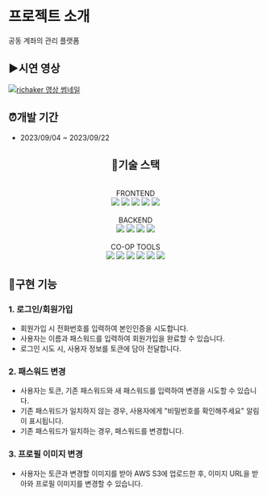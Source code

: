 # 프로젝트 소개
공동 계좌의 관리 플랫폼

## ▶️시연 영상

[![richaker 영상 썸네일]()](https://tv.kakao.com/v/441262435)

## ⏰개발 기간

- 2023/09/04 ~ 2023/09/22

<div align="center"><h2>🔧기술 스택</h2></div>
</br>
<div align="center">FRONTEND</div>
<div align="center">
<img src="https://img.shields.io/badge/react-61DAFB?style=for-the-badge&logo=react&logoColor=black"> 
<img src="https://img.shields.io/badge/javascript-F7DF1E?style=for-the-badge&logo=javascript&logoColor=black"> 
<img src="https://img.shields.io/badge/html5-E34F26?style=for-the-badge&logo=html5&logoColor=white"> 
<img src="https://img.shields.io/badge/sass-CC6699?style=for-the-badge&logo=sass&logoColor=white">
<img src="https://img.shields.io/badge/#5A29E4?style=for-the-badge&logo=Axios&logoColor=white">

</div>
</br>
<div align="center">BACKEND</div>
<div align="center">
  <img src="https://img.shields.io/badge/node.js-339933?style=for-the-badge&logo=Node.js&logoColor=white">
  <img src="https://img.shields.io/badge/javascript-F7DF1E?style=for-the-badge&logo=javascript&logoColor=black"> 
  <img src="https://img.shields.io/badge/mysql-4479A1?style=for-the-badge&logo=mysql&logoColor=white">
  <img src="https://img.shields.io/badge/#569A31?style=for-the-badge&logo=AmazonS3&logoColor=white">
</div>
</br>
<div align="center">CO-OP TOOLS</div>
<div align="center">  
  <img src="https://img.shields.io/badge/github-181717?style=for-the-badge&logo=github&logoColor=white">
  <img src="https://img.shields.io/badge/git-F05032?style=for-the-badge&logo=git&logoColor=white">
  <img src="https://img.shields.io/badge/Slack-4A154B?style=for-the-badge&logo=Slack&logoColor=white">
  <img src="https://img.shields.io/badge/Trello-0052CC?style=for-the-badge&logo=Trello&logoColor=white">
  <img src="https://img.shields.io/badge/Notion-000000?style=for-the-badge&logo=Notion&logoColor=white">
  <a href="https://www.figma.com/file/Phdi4zHwhyDcAekaz7AJuN/Untitled?type=design&node-id=0%3A1&mode=design&t=zs6cMceeNlEBAYrg-1"><img src="https://img.shields.io/badge/Figma-F24E1E?style=for-the-badge&logo=figma&logoColor=white"/></a>
</div>

## 📌구현 기능

### 1. 로그인/회원가입
- 회원가입 시 전화번호를 입력하여 본인인증을 시도합니다.
- 사용자는 이름과 패스워드를 입력하여 회원가입을 완료할 수 있습니다.
- 로그인 시도 시, 사용자 정보를 토큰에 담아 전달합니다.

### 2. 패스워드 변경
- 사용자는 토큰, 기존 패스워드와 새 패스워드를 입력하여 변경을 시도할 수 있습니다.
- 기존 패스워드가 일치하지 않는 경우, 사용자에게 "비밀번호를 확인해주세요" 알림이 표시됩니다.
- 기존 패스워드가 일치하는 경우, 패스워드를 변경합니다.

### 3. 프로필 이미지 변경
- 사용자는 토큰과 변경할 이미지를 받아 AWS S3에 업로드한 후, 이미지 URL을 받아와 프로필 이미지를 변경할 수 있습니다.

